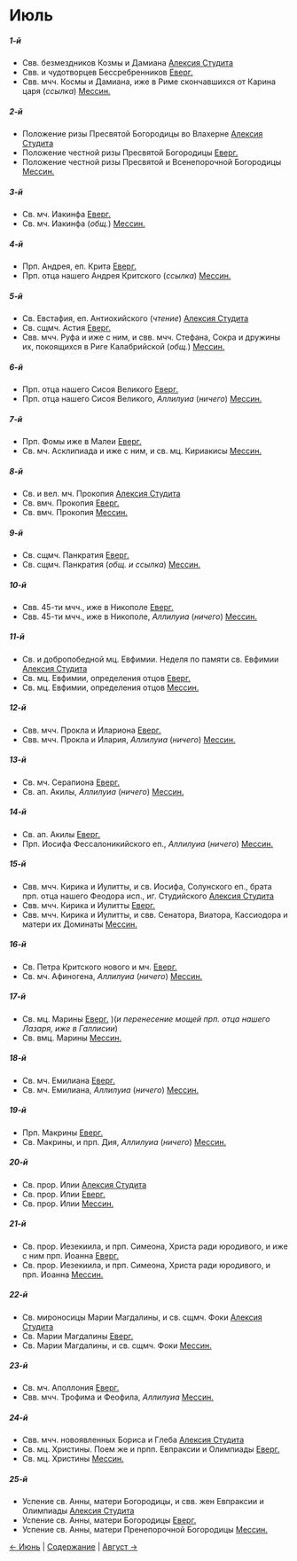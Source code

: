 
# Июль

##### 1-й

- Свв. безмездников Козмы и Дамиана [Алексия Студита](07_01_AST.ru.md)
- Свв. и чудотворцев Бессребренников [Еверг.](07_01_EUR.ru.md)
- Свв. мчч. Космы и Дамиана, иже в Риме скончавшихся от Карина царя (*ссылка*) [Мессин.](07_01_MES.ru.md)

##### 2-й

- Положение ризы Пресвятой Богородицы во Влахерне [Алексия Студита](07_02_AST.ru.md)
- Положение честной ризы Пресвятой Богородицы [Еверг.](07_02_EUR.ru.md)
- Положение честной ризы Пресвятой и Всенепорочной Богородицы [Мессин.](07_02_MES.ru.md)

##### 3-й

- Св. мч. Иакинфа [Еверг.](07_03_EUR.ru.md)
- Св. мч. Иакинфа (*общ.*) [Мессин.](07_03_MES.ru.md)

##### 4-й

- Прп. Андрея, еп. Крита [Еверг.](07_04_EUR.ru.md)
- Прп. отца нашего Андрея Критского (*ссылка*) [Мессин.](07_04_MES.ru.md)

##### 5-й

- Св. Евстафия, еп. Антиохийского (*чтение*) [Алексия Студита](07_05_AST.ru.md)
- Св. сщмч. Астия [Еверг.](07_05_EUR.ru.md)
- Свв. мчч. Руфа и иже с ним, и свв. мчч. Стефана, Сокра и дружины их, покоящихся в Риге Калабрийской (*общ.*) [Мессин.](07_05_MES.ru.md)

##### 6-й

- Прп. отца нашего Сисоя Великого [Еверг.](07_06_EUR.ru.md)
- Прп. отца нашего Сисоя Великого, *Аллилуиа* (*ничего*) [Мессин.](07_06_MES.ru.md)

##### 7-й

- Прп. Фомы иже в Малеи [Еверг.](07_07_EUR.ru.md)
- Св. мч. Асклипиада и иже с ним, и св. мц. Кириакисы [Мессин.](07_07_MES.ru.md)

##### 8-й

- Св. и вел. мч. Прокопия  [Алексия Студита](07_08_AST.ru.md)
- Св. вмч. Прокопия [Еверг.](07_08_EUR.ru.md)
- Св. вмч. Прокопия [Мессин.](07_08_MES.ru.md)

##### 9-й

- Св. сщмч. Панкратия [Еверг.](07_09_EUR.ru.md)
- Св. сщмч. Панкратия (*общ. и ссылка*) [Мессин.](07_09_MES.ru.md)

##### 10-й

- Свв. 45-ти мчч., иже в Никополе [Еверг.](07_10_EUR.ru.md)
- Свв. 45-ти мчч., иже в Никополе, *Аллилуиа* (*ничего*) [Мессин.](07_10_MES.ru.md)

##### 11-й

- Св. и добропобедной мц. Евфимии. Неделя по памяти св. Евфимии [Алексия Студита](07_11_AST.ru.md)
- Св. мц. Евфимии, определения отцов [Еверг.](07_11_EUR.ru.md)
- Св. мц. Евфимии, определения отцов [Мессин.](07_11_MES.ru.md)

##### 12-й

- Свв. мчч. Прокла и Илариона [Еверг.](07_12_EUR.ru.md)
- Свв. мчч. Прокла и Илария, *Аллилуиа* (*ничего*) [Мессин.](07_12_MES.ru.md)

##### 13-й

- Св. мч. Серапиона [Еверг.](07_13_EUR.ru.md)
- Св. ап. Акилы, *Аллилуиа* (*ничего*) [Мессин.](07_13_MES.ru.md)

##### 14-й

- Св. ап. Акилы [Еверг.](07_14_EUR.ru.md)
- Прп. Иосифа Фессалоникийского еп., *Аллилуиа* (*ничего*) [Мессин.](07_14_MES.ru.md)

##### 15-й

- Свв. мчч. Кирика и Иулитты, и св. Иосифа, Солунского еп., брата прп. отца нашего Феодора исп., иг. Студийского [Алексия Студита](07_15_AST.ru.md)
- Свв. мчч. Кирика и Иулитты [Еверг.](07_15_EUR.ru.md)
- Свв. мчч. Кирика и Иулитты, и свв. Сенатора, Виатора, Кассиодора и матери их Доминаты [Мессин.](07_15_MES.ru.md)

##### 16-й

- Св. Петра Критского нового и мч. [Еверг.](07_16_EUR.ru.md)
- Св. мч. Афиногена, *Аллилуиа* (*ничего*) [Мессин.](07_16_MES.ru.md)

##### 17-й

- Св. мц. Марины [Еверг.](07_17_EUR.ru.md) )(*и перенесение мощей прп. отца нашего Лазаря, иже в Галлисии*)
- Св. вмц. Марины [Мессин.](07_17_MES.ru.md)

##### 18-й

- Св. мч. Емилиана [Еверг.](07_18_EUR.ru.md)
- Св. мч. Емилиана, *Аллилуиа* (*ничего*) [Мессин.](07_18_MES.ru.md)

##### 19-й

- Прп. Макрины [Еверг.](07_19_EUR.ru.md)
- Св. Макрины, и прп. Дия, *Аллилуиа* (*ничего*) [Мессин.](07_19_MES.ru.md)

##### 20-й

- Св. прор. Илии [Алексия Студита](07_20_AST.ru.md)
- Св. прор. Илии [Еверг.](07_20_EUR.ru.md)
- Св. прор. Илии [Мессин.](07_20_MES.ru.md)

##### 21-й

- Св. прор. Иезекиила, и прп. Симеона, Христа ради юродивого, и иже с ним прп. Иоанна [Еверг.](07_21_EUR.ru.md)
- Св. прор. Иезекиила, и прп. Симеона, Христа ради юродивого, и прп. Иоанна [Мессин.](07_21_MES.ru.md)

##### 22-й

- Св. мироносицы Марии Магдалины, и св. сщмч. Фоки [Алексия Студита](07_22_AST.ru.md)
- Св. Марии Магдалины [Еверг.](07_22_EUR.ru.md)
- Св. Марии Магдалины, и св. сщмч. Фоки [Мессин.](07_22_MES.ru.md)

##### 23-й

- Св. мч. Аполлония [Еверг.](07_23_EUR.ru.md)
- Свв. мчч. Трофима и Феофила, *Аллилуиа* [Мессин.](07_23_MES.ru.md)

##### 24-й

- Свв. мчч. новоявленных Бориса и Глеба [Алексия Студита](07_24_AST.ru.md)
- Св. мц. Христины. Поем же и прпп. Евпраксии и Олимпиады [Еверг.](07_24_EUR.ru.md)
- Св. мц. Христины [Мессин.](07_24_MES.ru.md)

##### 25-й

- Успение св. Анны, матери Богородицы, и свв. жен Евпраксии и Олимпиады [Алексия Студита](07_25_AST.ru.md)
- Успение св. Анны, матери Богородицы [Еверг.](07_25_EUR.ru.md)
- Успение св. Анны, матери Пренепорочной Богородицы [Мессин.](07_25_MES.ru.md)

[← Июнь](../06_june/README.md) | [Содержание](../README.md) | [Август →](../08_august/README.md)